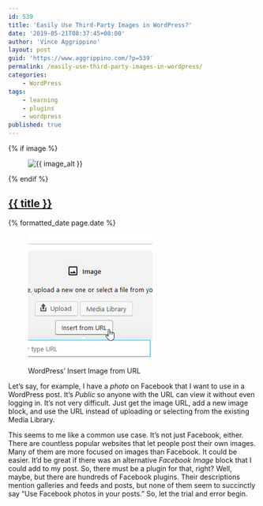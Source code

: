 ```yaml
---
id: 539
title: 'Easily Use Third-Party Images in WordPress?'
date: '2019-05-21T08:37:45+08:00'
author: 'Vince Aggrippino'
layout: post
guid: 'https://www.aggrippino.com/?p=539'
permalink: /easily-use-third-party-images-in-wordpress/
categories:
    - WordPress
tags:
    - learning
    - plugins
    - wordpress
published: true
---
```

{% if image %}
    <figure class="post__image">
        <img src="{{ image }}" alt="{{ image_alt }}">
    </figure>
{% endif %}

<h2 class="post__title"><a href="{{ page.url }}">{{ title }}</a></h2>

<p class="post__date">{% formatted_date page.date %}</p>

<figure class="alignleft">

  ![](/wp-content/uploads/2019/05/20190521_063318_WordPress_Insert_Image_from_URL_252x252-min.png)

  <figcaption>WordPress’ Insert Image from URL</figcaption>
</figure>

Let’s say, for example, I have a *photo* on Facebook that I want to use in a WordPress post. It’s *Public* so anyone with the URL can view it without even logging in. It’s not very difficult. Just get the image URL, add a new image block, and use the URL instead of uploading or selecting from the existing Media Library.

This seems to me like a common use case. It’s not just Facebook, either. There are countless popular websites that let people post their own images. Many of them are more focused on images than Facebook. It could be easier. It’d be great if there was an alternative *Facebook Image* block that I could add to my post. So, there must be a plugin for that, right? Well, maybe, but there are hundreds of Facebook plugins. Their descriptions mention galleries and feeds and posts, but none of them seem to succinctly say “Use Facebook photos in your posts.” So, let the trial and error begin.